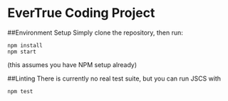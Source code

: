 # EverTrue Coding Project


##Environment Setup
Simply clone the repository, then run:

```
npm install
npm start
```
(this assumes you have NPM setup already)

##Linting
There is currently no real test suite, but you can run JSCS with
```
npm test
```
